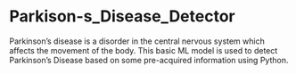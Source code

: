 # Parkison-s_Disease_Detector
Parkinson’s disease is a disorder in the central nervous system which affects the movement of the body. This basic  ML model is used to detect Parkinson’s Disease based on some pre-acquired information using Python.
